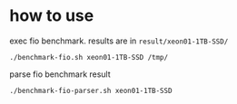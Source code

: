 # how to use
exec fio benchmark.
results are in `result/xeon01-1TB-SSD/`
```
./benchmark-fio.sh xeon01-1TB-SSD /tmp/
```

parse fio benchmark result
```
./benchmark-fio-parser.sh xeon01-1TB-SSD
```
